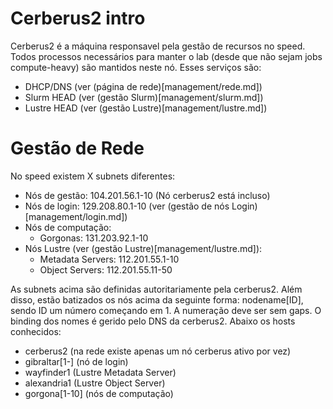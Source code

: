 # Cerberus2 intro
Cerberus2 é a máquina responsavel pela gestão de recursos no speed. Todos processos necessários para manter o lab (desde que não sejam jobs compute-heavy) são mantidos neste nó. Esses serviços são:
 - DHCP/DNS (ver (página de rede)[management/rede.md])
 - Slurm HEAD (ver (gestão Slurm)[management/slurm.md])
 - Lustre HEAD (ver (gestão Lustre)[management/lustre.md])

# Gestão de Rede
No speed existem X subnets diferentes:
 - Nós de gestão: 104.201.56.1-10 (Nó cerberus2 está incluso)
 - Nós de login: 129.208.80.1-10 (ver (gestão de nós Login)[management/login.md])
 - Nós de computação:
   - Gorgonas: 131.203.92.1-10
 - Nós Lustre (ver (gestão Lustre)[management/lustre.md]):
   - Metadata Servers: 112.201.55.1-10
   - Object Servers: 112.201.55.11-50

As subnets acima são definidas autoritariamente pela cerberus2. Além disso, estão batizados os nós acima da seguinte forma: nodename[ID], sendo ID um número começando em 1. A numeração deve ser sem gaps. O binding dos nomes é gerido pelo DNS da cerberus2. Abaixo os hosts conhecidos:
 - cerberus2 (na rede existe apenas um nó cerberus ativo por vez)
 - gibraltar[1-] (nó de login)
 - wayfinder1 (Lustre Metadata Server)
 - alexandria1 (Lustre Object Server)
 - gorgona[1-10] (nós de computação)



